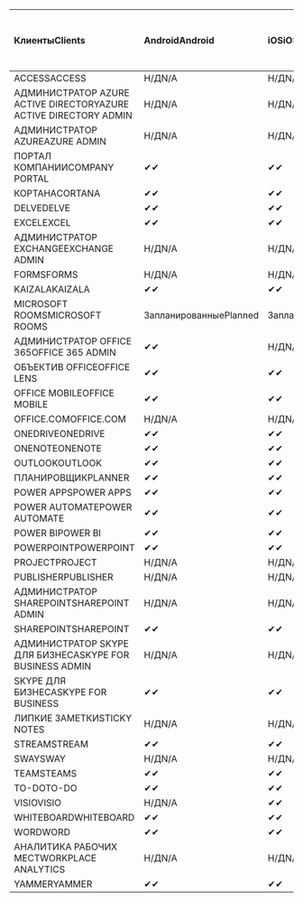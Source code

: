 <!-- This file is generated automatically. Changes made to this file will be overwritten.-->
|<span data-ttu-id="23087-101">Клиенты</span><span class="sxs-lookup"><span data-stu-id="23087-101">Clients</span></span>|<span data-ttu-id="23087-102">Android</span><span class="sxs-lookup"><span data-stu-id="23087-102">Android</span></span>|<span data-ttu-id="23087-103">iOS</span><span class="sxs-lookup"><span data-stu-id="23087-103">iOS</span></span>|<span data-ttu-id="23087-104">"Mac";</span><span class="sxs-lookup"><span data-stu-id="23087-104">Mac</span></span>|<span data-ttu-id="23087-105">Windows 10</span><span class="sxs-lookup"><span data-stu-id="23087-105">Windows 10</span></span><br><span data-ttu-id="23087-106">Desktop</span><span class="sxs-lookup"><span data-stu-id="23087-106">Desktop</span></span>|<span data-ttu-id="23087-107">Windows 10</span><span class="sxs-lookup"><span data-stu-id="23087-107">Windows 10</span></span><br><span data-ttu-id="23087-108">Современные приложения</span><span class="sxs-lookup"><span data-stu-id="23087-108">Modern Apps</span></span>|
|:-|:-|:-|:-|:-|:-|
|<span data-ttu-id="23087-109">ACCESS</span><span class="sxs-lookup"><span data-stu-id="23087-109">ACCESS</span></span>|<span data-ttu-id="23087-110">Н/Д</span><span class="sxs-lookup"><span data-stu-id="23087-110">N/A</span></span>|<span data-ttu-id="23087-111">Н/Д</span><span class="sxs-lookup"><span data-stu-id="23087-111">N/A</span></span>|<span data-ttu-id="23087-112">Н/Д</span><span class="sxs-lookup"><span data-stu-id="23087-112">N/A</span></span>|<span data-ttu-id="23087-113">✔</span><span class="sxs-lookup"><span data-stu-id="23087-113">✔</span></span>|<span data-ttu-id="23087-114">Н/Д</span><span class="sxs-lookup"><span data-stu-id="23087-114">N/A</span></span>|
|<span data-ttu-id="23087-115">АДМИНИСТРАТОР AZURE ACTIVE DIRECTORY</span><span class="sxs-lookup"><span data-stu-id="23087-115">AZURE ACTIVE DIRECTORY ADMIN</span></span>|<span data-ttu-id="23087-116">Н/Д</span><span class="sxs-lookup"><span data-stu-id="23087-116">N/A</span></span>|<span data-ttu-id="23087-117">Н/Д</span><span class="sxs-lookup"><span data-stu-id="23087-117">N/A</span></span>|<span data-ttu-id="23087-118">Н/Д</span><span class="sxs-lookup"><span data-stu-id="23087-118">N/A</span></span>|<span data-ttu-id="23087-119">✔</span><span class="sxs-lookup"><span data-stu-id="23087-119">✔</span></span>|<span data-ttu-id="23087-120">Н/Д</span><span class="sxs-lookup"><span data-stu-id="23087-120">N/A</span></span>|
|<span data-ttu-id="23087-121">АДМИНИСТРАТОР AZURE</span><span class="sxs-lookup"><span data-stu-id="23087-121">AZURE ADMIN</span></span>|<span data-ttu-id="23087-122">Н/Д</span><span class="sxs-lookup"><span data-stu-id="23087-122">N/A</span></span>|<span data-ttu-id="23087-123">Н/Д</span><span class="sxs-lookup"><span data-stu-id="23087-123">N/A</span></span>|<span data-ttu-id="23087-124">Н/Д</span><span class="sxs-lookup"><span data-stu-id="23087-124">N/A</span></span>|<span data-ttu-id="23087-125">Н/Д</span><span class="sxs-lookup"><span data-stu-id="23087-125">N/A</span></span>|<span data-ttu-id="23087-126">Н/Д</span><span class="sxs-lookup"><span data-stu-id="23087-126">N/A</span></span>|
|<span data-ttu-id="23087-127">ПОРТАЛ КОМПАНИИ</span><span class="sxs-lookup"><span data-stu-id="23087-127">COMPANY PORTAL</span></span>|<span data-ttu-id="23087-128">✔</span><span class="sxs-lookup"><span data-stu-id="23087-128">✔</span></span>|<span data-ttu-id="23087-129">✔</span><span class="sxs-lookup"><span data-stu-id="23087-129">✔</span></span>|<span data-ttu-id="23087-130">✔</span><span class="sxs-lookup"><span data-stu-id="23087-130">✔</span></span>|<span data-ttu-id="23087-131">Н/Д</span><span class="sxs-lookup"><span data-stu-id="23087-131">N/A</span></span>|<span data-ttu-id="23087-132">✔</span><span class="sxs-lookup"><span data-stu-id="23087-132">✔</span></span>|
|<span data-ttu-id="23087-133">КОРТАНА</span><span class="sxs-lookup"><span data-stu-id="23087-133">CORTANA</span></span>|<span data-ttu-id="23087-134">✔</span><span class="sxs-lookup"><span data-stu-id="23087-134">✔</span></span>|<span data-ttu-id="23087-135">✔</span><span class="sxs-lookup"><span data-stu-id="23087-135">✔</span></span>|<span data-ttu-id="23087-136">Н/Д</span><span class="sxs-lookup"><span data-stu-id="23087-136">N/A</span></span>|<span data-ttu-id="23087-137">Н/Д</span><span class="sxs-lookup"><span data-stu-id="23087-137">N/A</span></span>|<span data-ttu-id="23087-138">✔</span><span class="sxs-lookup"><span data-stu-id="23087-138">✔</span></span>|
|<span data-ttu-id="23087-139">DELVE</span><span class="sxs-lookup"><span data-stu-id="23087-139">DELVE</span></span>|<span data-ttu-id="23087-140">✔</span><span class="sxs-lookup"><span data-stu-id="23087-140">✔</span></span>|<span data-ttu-id="23087-141">✔</span><span class="sxs-lookup"><span data-stu-id="23087-141">✔</span></span>|<span data-ttu-id="23087-142">Н/Д</span><span class="sxs-lookup"><span data-stu-id="23087-142">N/A</span></span>|<span data-ttu-id="23087-143">Н/Д</span><span class="sxs-lookup"><span data-stu-id="23087-143">N/A</span></span>|<span data-ttu-id="23087-144">Н/Д</span><span class="sxs-lookup"><span data-stu-id="23087-144">N/A</span></span>|
|<span data-ttu-id="23087-145">EXCEL</span><span class="sxs-lookup"><span data-stu-id="23087-145">EXCEL</span></span>|<span data-ttu-id="23087-146">✔</span><span class="sxs-lookup"><span data-stu-id="23087-146">✔</span></span>|<span data-ttu-id="23087-147">✔</span><span class="sxs-lookup"><span data-stu-id="23087-147">✔</span></span>|<span data-ttu-id="23087-148">✔</span><span class="sxs-lookup"><span data-stu-id="23087-148">✔</span></span>|<span data-ttu-id="23087-149">✔</span><span class="sxs-lookup"><span data-stu-id="23087-149">✔</span></span>|<span data-ttu-id="23087-150">✔</span><span class="sxs-lookup"><span data-stu-id="23087-150">✔</span></span>|
|<span data-ttu-id="23087-151">АДМИНИСТРАТОР EXCHANGE</span><span class="sxs-lookup"><span data-stu-id="23087-151">EXCHANGE ADMIN</span></span>|<span data-ttu-id="23087-152">Н/Д</span><span class="sxs-lookup"><span data-stu-id="23087-152">N/A</span></span>|<span data-ttu-id="23087-153">Н/Д</span><span class="sxs-lookup"><span data-stu-id="23087-153">N/A</span></span>|<span data-ttu-id="23087-154">Н/Д</span><span class="sxs-lookup"><span data-stu-id="23087-154">N/A</span></span>|<span data-ttu-id="23087-155">✔</span><span class="sxs-lookup"><span data-stu-id="23087-155">✔</span></span>|<span data-ttu-id="23087-156">Н/Д</span><span class="sxs-lookup"><span data-stu-id="23087-156">N/A</span></span>|
|<span data-ttu-id="23087-157">FORMS</span><span class="sxs-lookup"><span data-stu-id="23087-157">FORMS</span></span>|<span data-ttu-id="23087-158">Н/Д</span><span class="sxs-lookup"><span data-stu-id="23087-158">N/A</span></span>|<span data-ttu-id="23087-159">Н/Д</span><span class="sxs-lookup"><span data-stu-id="23087-159">N/A</span></span>|<span data-ttu-id="23087-160">Н/Д</span><span class="sxs-lookup"><span data-stu-id="23087-160">N/A</span></span>|<span data-ttu-id="23087-161">Н/Д</span><span class="sxs-lookup"><span data-stu-id="23087-161">N/A</span></span>|<span data-ttu-id="23087-162">Н/Д</span><span class="sxs-lookup"><span data-stu-id="23087-162">N/A</span></span>|
|<span data-ttu-id="23087-163">KAIZALA</span><span class="sxs-lookup"><span data-stu-id="23087-163">KAIZALA</span></span>|<span data-ttu-id="23087-164">✔</span><span class="sxs-lookup"><span data-stu-id="23087-164">✔</span></span>|<span data-ttu-id="23087-165">✔</span><span class="sxs-lookup"><span data-stu-id="23087-165">✔</span></span>|<span data-ttu-id="23087-166">Н/Д</span><span class="sxs-lookup"><span data-stu-id="23087-166">N/A</span></span>|<span data-ttu-id="23087-167">Н/Д</span><span class="sxs-lookup"><span data-stu-id="23087-167">N/A</span></span>|<span data-ttu-id="23087-168">Н/Д</span><span class="sxs-lookup"><span data-stu-id="23087-168">N/A</span></span>|
|<span data-ttu-id="23087-169">MICROSOFT ROOMS</span><span class="sxs-lookup"><span data-stu-id="23087-169">MICROSOFT ROOMS</span></span>|<span data-ttu-id="23087-170">Запланированные</span><span class="sxs-lookup"><span data-stu-id="23087-170">Planned</span></span>|<span data-ttu-id="23087-171">Запланированные</span><span class="sxs-lookup"><span data-stu-id="23087-171">Planned</span></span>|<span data-ttu-id="23087-172">Н/Д</span><span class="sxs-lookup"><span data-stu-id="23087-172">N/A</span></span>|<span data-ttu-id="23087-173">Н/Д</span><span class="sxs-lookup"><span data-stu-id="23087-173">N/A</span></span>|<span data-ttu-id="23087-174">Н/Д</span><span class="sxs-lookup"><span data-stu-id="23087-174">N/A</span></span>|
|<span data-ttu-id="23087-175">АДМИНИСТРАТОР OFFICE 365</span><span class="sxs-lookup"><span data-stu-id="23087-175">OFFICE 365 ADMIN</span></span>|<span data-ttu-id="23087-176">✔</span><span class="sxs-lookup"><span data-stu-id="23087-176">✔</span></span>|<span data-ttu-id="23087-177">Н/Д</span><span class="sxs-lookup"><span data-stu-id="23087-177">N/A</span></span>|<span data-ttu-id="23087-178">Н/Д</span><span class="sxs-lookup"><span data-stu-id="23087-178">N/A</span></span>|<span data-ttu-id="23087-179">Н/Д</span><span class="sxs-lookup"><span data-stu-id="23087-179">N/A</span></span>|<span data-ttu-id="23087-180">Н/Д</span><span class="sxs-lookup"><span data-stu-id="23087-180">N/A</span></span>|
|<span data-ttu-id="23087-181">ОБЪЕКТИВ OFFICE</span><span class="sxs-lookup"><span data-stu-id="23087-181">OFFICE LENS</span></span>|<span data-ttu-id="23087-182">✔</span><span class="sxs-lookup"><span data-stu-id="23087-182">✔</span></span>|<span data-ttu-id="23087-183">✔</span><span class="sxs-lookup"><span data-stu-id="23087-183">✔</span></span>|<span data-ttu-id="23087-184">Н/Д</span><span class="sxs-lookup"><span data-stu-id="23087-184">N/A</span></span>|<span data-ttu-id="23087-185">Н/Д</span><span class="sxs-lookup"><span data-stu-id="23087-185">N/A</span></span>|<span data-ttu-id="23087-186">✔</span><span class="sxs-lookup"><span data-stu-id="23087-186">✔</span></span>|
|<span data-ttu-id="23087-187">OFFICE MOBILE</span><span class="sxs-lookup"><span data-stu-id="23087-187">OFFICE MOBILE</span></span>|<span data-ttu-id="23087-188">✔</span><span class="sxs-lookup"><span data-stu-id="23087-188">✔</span></span>|<span data-ttu-id="23087-189">✔</span><span class="sxs-lookup"><span data-stu-id="23087-189">✔</span></span>|<span data-ttu-id="23087-190">Н/Д</span><span class="sxs-lookup"><span data-stu-id="23087-190">N/A</span></span>|<span data-ttu-id="23087-191">Н/Д</span><span class="sxs-lookup"><span data-stu-id="23087-191">N/A</span></span>|<span data-ttu-id="23087-192">Н/Д</span><span class="sxs-lookup"><span data-stu-id="23087-192">N/A</span></span>|
|<span data-ttu-id="23087-193">OFFICE.COM</span><span class="sxs-lookup"><span data-stu-id="23087-193">OFFICE.COM</span></span>|<span data-ttu-id="23087-194">Н/Д</span><span class="sxs-lookup"><span data-stu-id="23087-194">N/A</span></span>|<span data-ttu-id="23087-195">Н/Д</span><span class="sxs-lookup"><span data-stu-id="23087-195">N/A</span></span>|<span data-ttu-id="23087-196">Н/Д</span><span class="sxs-lookup"><span data-stu-id="23087-196">N/A</span></span>|<span data-ttu-id="23087-197">Н/Д</span><span class="sxs-lookup"><span data-stu-id="23087-197">N/A</span></span>|<span data-ttu-id="23087-198">✔</span><span class="sxs-lookup"><span data-stu-id="23087-198">✔</span></span>|
|<span data-ttu-id="23087-199">ONEDRIVE</span><span class="sxs-lookup"><span data-stu-id="23087-199">ONEDRIVE</span></span>|<span data-ttu-id="23087-200">✔</span><span class="sxs-lookup"><span data-stu-id="23087-200">✔</span></span>|<span data-ttu-id="23087-201">✔</span><span class="sxs-lookup"><span data-stu-id="23087-201">✔</span></span>|<span data-ttu-id="23087-202">✔</span><span class="sxs-lookup"><span data-stu-id="23087-202">✔</span></span>|<span data-ttu-id="23087-203">✔</span><span class="sxs-lookup"><span data-stu-id="23087-203">✔</span></span>|<span data-ttu-id="23087-204">✔</span><span class="sxs-lookup"><span data-stu-id="23087-204">✔</span></span>|
|<span data-ttu-id="23087-205">ONENOTE</span><span class="sxs-lookup"><span data-stu-id="23087-205">ONENOTE</span></span>|<span data-ttu-id="23087-206">✔</span><span class="sxs-lookup"><span data-stu-id="23087-206">✔</span></span>|<span data-ttu-id="23087-207">✔</span><span class="sxs-lookup"><span data-stu-id="23087-207">✔</span></span>|<span data-ttu-id="23087-208">✔</span><span class="sxs-lookup"><span data-stu-id="23087-208">✔</span></span>|<span data-ttu-id="23087-209">✔</span><span class="sxs-lookup"><span data-stu-id="23087-209">✔</span></span>|<span data-ttu-id="23087-210">✔</span><span class="sxs-lookup"><span data-stu-id="23087-210">✔</span></span>|
|<span data-ttu-id="23087-211">OUTLOOK</span><span class="sxs-lookup"><span data-stu-id="23087-211">OUTLOOK</span></span>|<span data-ttu-id="23087-212">✔</span><span class="sxs-lookup"><span data-stu-id="23087-212">✔</span></span>|<span data-ttu-id="23087-213">✔</span><span class="sxs-lookup"><span data-stu-id="23087-213">✔</span></span>|<span data-ttu-id="23087-214">✔</span><span class="sxs-lookup"><span data-stu-id="23087-214">✔</span></span>|<span data-ttu-id="23087-215">✔</span><span class="sxs-lookup"><span data-stu-id="23087-215">✔</span></span>|<span data-ttu-id="23087-216">✔</span><span class="sxs-lookup"><span data-stu-id="23087-216">✔</span></span>|
|<span data-ttu-id="23087-217">ПЛАНИРОВЩИК</span><span class="sxs-lookup"><span data-stu-id="23087-217">PLANNER</span></span>|<span data-ttu-id="23087-218">✔</span><span class="sxs-lookup"><span data-stu-id="23087-218">✔</span></span>|<span data-ttu-id="23087-219">✔</span><span class="sxs-lookup"><span data-stu-id="23087-219">✔</span></span>|<span data-ttu-id="23087-220">Н/Д</span><span class="sxs-lookup"><span data-stu-id="23087-220">N/A</span></span>|<span data-ttu-id="23087-221">Н/Д</span><span class="sxs-lookup"><span data-stu-id="23087-221">N/A</span></span>|<span data-ttu-id="23087-222">Н/Д</span><span class="sxs-lookup"><span data-stu-id="23087-222">N/A</span></span>|
|<span data-ttu-id="23087-223">POWER APPS</span><span class="sxs-lookup"><span data-stu-id="23087-223">POWER APPS</span></span>|<span data-ttu-id="23087-224">✔</span><span class="sxs-lookup"><span data-stu-id="23087-224">✔</span></span>|<span data-ttu-id="23087-225">✔</span><span class="sxs-lookup"><span data-stu-id="23087-225">✔</span></span>|<span data-ttu-id="23087-226">Н/Д</span><span class="sxs-lookup"><span data-stu-id="23087-226">N/A</span></span>|<span data-ttu-id="23087-227">Н/Д</span><span class="sxs-lookup"><span data-stu-id="23087-227">N/A</span></span>|<span data-ttu-id="23087-228">✔</span><span class="sxs-lookup"><span data-stu-id="23087-228">✔</span></span>|
|<span data-ttu-id="23087-229">POWER AUTOMATE</span><span class="sxs-lookup"><span data-stu-id="23087-229">POWER AUTOMATE</span></span>|<span data-ttu-id="23087-230">✔</span><span class="sxs-lookup"><span data-stu-id="23087-230">✔</span></span>|<span data-ttu-id="23087-231">✔</span><span class="sxs-lookup"><span data-stu-id="23087-231">✔</span></span>|<span data-ttu-id="23087-232">Н/Д</span><span class="sxs-lookup"><span data-stu-id="23087-232">N/A</span></span>|<span data-ttu-id="23087-233">Н/Д</span><span class="sxs-lookup"><span data-stu-id="23087-233">N/A</span></span>|<span data-ttu-id="23087-234">Н/Д</span><span class="sxs-lookup"><span data-stu-id="23087-234">N/A</span></span>|
|<span data-ttu-id="23087-235">POWER BI</span><span class="sxs-lookup"><span data-stu-id="23087-235">POWER BI</span></span>|<span data-ttu-id="23087-236">✔</span><span class="sxs-lookup"><span data-stu-id="23087-236">✔</span></span>|<span data-ttu-id="23087-237">✔</span><span class="sxs-lookup"><span data-stu-id="23087-237">✔</span></span>|<span data-ttu-id="23087-238">Н/Д</span><span class="sxs-lookup"><span data-stu-id="23087-238">N/A</span></span>|<span data-ttu-id="23087-239">✔</span><span class="sxs-lookup"><span data-stu-id="23087-239">✔</span></span>|<span data-ttu-id="23087-240">✔</span><span class="sxs-lookup"><span data-stu-id="23087-240">✔</span></span>|
|<span data-ttu-id="23087-241">POWERPOINT</span><span class="sxs-lookup"><span data-stu-id="23087-241">POWERPOINT</span></span>|<span data-ttu-id="23087-242">✔</span><span class="sxs-lookup"><span data-stu-id="23087-242">✔</span></span>|<span data-ttu-id="23087-243">✔</span><span class="sxs-lookup"><span data-stu-id="23087-243">✔</span></span>|<span data-ttu-id="23087-244">✔</span><span class="sxs-lookup"><span data-stu-id="23087-244">✔</span></span>|<span data-ttu-id="23087-245">✔</span><span class="sxs-lookup"><span data-stu-id="23087-245">✔</span></span>|<span data-ttu-id="23087-246">✔</span><span class="sxs-lookup"><span data-stu-id="23087-246">✔</span></span>|
|<span data-ttu-id="23087-247">PROJECT</span><span class="sxs-lookup"><span data-stu-id="23087-247">PROJECT</span></span>|<span data-ttu-id="23087-248">Н/Д</span><span class="sxs-lookup"><span data-stu-id="23087-248">N/A</span></span>|<span data-ttu-id="23087-249">Н/Д</span><span class="sxs-lookup"><span data-stu-id="23087-249">N/A</span></span>|<span data-ttu-id="23087-250">Н/Д</span><span class="sxs-lookup"><span data-stu-id="23087-250">N/A</span></span>|<span data-ttu-id="23087-251">✔</span><span class="sxs-lookup"><span data-stu-id="23087-251">✔</span></span>|<span data-ttu-id="23087-252">Н/Д</span><span class="sxs-lookup"><span data-stu-id="23087-252">N/A</span></span>|
|<span data-ttu-id="23087-253">PUBLISHER</span><span class="sxs-lookup"><span data-stu-id="23087-253">PUBLISHER</span></span>|<span data-ttu-id="23087-254">Н/Д</span><span class="sxs-lookup"><span data-stu-id="23087-254">N/A</span></span>|<span data-ttu-id="23087-255">Н/Д</span><span class="sxs-lookup"><span data-stu-id="23087-255">N/A</span></span>|<span data-ttu-id="23087-256">Н/Д</span><span class="sxs-lookup"><span data-stu-id="23087-256">N/A</span></span>|<span data-ttu-id="23087-257">✔</span><span class="sxs-lookup"><span data-stu-id="23087-257">✔</span></span>|<span data-ttu-id="23087-258">Н/Д</span><span class="sxs-lookup"><span data-stu-id="23087-258">N/A</span></span>|
|<span data-ttu-id="23087-259">АДМИНИСТРАТОР SHAREPOINT</span><span class="sxs-lookup"><span data-stu-id="23087-259">SHAREPOINT ADMIN</span></span>|<span data-ttu-id="23087-260">Н/Д</span><span class="sxs-lookup"><span data-stu-id="23087-260">N/A</span></span>|<span data-ttu-id="23087-261">Н/Д</span><span class="sxs-lookup"><span data-stu-id="23087-261">N/A</span></span>|<span data-ttu-id="23087-262">Н/Д</span><span class="sxs-lookup"><span data-stu-id="23087-262">N/A</span></span>|<span data-ttu-id="23087-263">✔</span><span class="sxs-lookup"><span data-stu-id="23087-263">✔</span></span>|<span data-ttu-id="23087-264">Н/Д</span><span class="sxs-lookup"><span data-stu-id="23087-264">N/A</span></span>|
|<span data-ttu-id="23087-265">SHAREPOINT</span><span class="sxs-lookup"><span data-stu-id="23087-265">SHAREPOINT</span></span>|<span data-ttu-id="23087-266">✔</span><span class="sxs-lookup"><span data-stu-id="23087-266">✔</span></span>|<span data-ttu-id="23087-267">✔</span><span class="sxs-lookup"><span data-stu-id="23087-267">✔</span></span>|<span data-ttu-id="23087-268">Н/Д</span><span class="sxs-lookup"><span data-stu-id="23087-268">N/A</span></span>|<span data-ttu-id="23087-269">Н/Д</span><span class="sxs-lookup"><span data-stu-id="23087-269">N/A</span></span>|<span data-ttu-id="23087-270">Н/Д</span><span class="sxs-lookup"><span data-stu-id="23087-270">N/A</span></span>|
|<span data-ttu-id="23087-271">АДМИНИСТРАТОР SKYPE ДЛЯ БИЗНЕСА</span><span class="sxs-lookup"><span data-stu-id="23087-271">SKYPE FOR BUSINESS ADMIN</span></span>|<span data-ttu-id="23087-272">Н/Д</span><span class="sxs-lookup"><span data-stu-id="23087-272">N/A</span></span>|<span data-ttu-id="23087-273">Н/Д</span><span class="sxs-lookup"><span data-stu-id="23087-273">N/A</span></span>|<span data-ttu-id="23087-274">Н/Д</span><span class="sxs-lookup"><span data-stu-id="23087-274">N/A</span></span>|<span data-ttu-id="23087-275">✔</span><span class="sxs-lookup"><span data-stu-id="23087-275">✔</span></span>|<span data-ttu-id="23087-276">Н/Д</span><span class="sxs-lookup"><span data-stu-id="23087-276">N/A</span></span>|
|<span data-ttu-id="23087-277">SKYPE ДЛЯ БИЗНЕСА</span><span class="sxs-lookup"><span data-stu-id="23087-277">SKYPE FOR BUSINESS</span></span>|<span data-ttu-id="23087-278">✔</span><span class="sxs-lookup"><span data-stu-id="23087-278">✔</span></span>|<span data-ttu-id="23087-279">✔</span><span class="sxs-lookup"><span data-stu-id="23087-279">✔</span></span>|<span data-ttu-id="23087-280">✔</span><span class="sxs-lookup"><span data-stu-id="23087-280">✔</span></span>|<span data-ttu-id="23087-281">✔</span><span class="sxs-lookup"><span data-stu-id="23087-281">✔</span></span>|<span data-ttu-id="23087-282">Н/Д</span><span class="sxs-lookup"><span data-stu-id="23087-282">N/A</span></span>|
|<span data-ttu-id="23087-283">ЛИПКИЕ ЗАМЕТКИ</span><span class="sxs-lookup"><span data-stu-id="23087-283">STICKY NOTES</span></span>|<span data-ttu-id="23087-284">Н/Д</span><span class="sxs-lookup"><span data-stu-id="23087-284">N/A</span></span>|<span data-ttu-id="23087-285">Н/Д</span><span class="sxs-lookup"><span data-stu-id="23087-285">N/A</span></span>|<span data-ttu-id="23087-286">Н/Д</span><span class="sxs-lookup"><span data-stu-id="23087-286">N/A</span></span>|<span data-ttu-id="23087-287">Н/Д</span><span class="sxs-lookup"><span data-stu-id="23087-287">N/A</span></span>|<span data-ttu-id="23087-288">✔</span><span class="sxs-lookup"><span data-stu-id="23087-288">✔</span></span>|
|<span data-ttu-id="23087-289">STREAM</span><span class="sxs-lookup"><span data-stu-id="23087-289">STREAM</span></span>|<span data-ttu-id="23087-290">✔</span><span class="sxs-lookup"><span data-stu-id="23087-290">✔</span></span>|<span data-ttu-id="23087-291">✔</span><span class="sxs-lookup"><span data-stu-id="23087-291">✔</span></span>|<span data-ttu-id="23087-292">Н/Д</span><span class="sxs-lookup"><span data-stu-id="23087-292">N/A</span></span>|<span data-ttu-id="23087-293">Н/Д</span><span class="sxs-lookup"><span data-stu-id="23087-293">N/A</span></span>|<span data-ttu-id="23087-294">Н/Д</span><span class="sxs-lookup"><span data-stu-id="23087-294">N/A</span></span>|
|<span data-ttu-id="23087-295">SWAY</span><span class="sxs-lookup"><span data-stu-id="23087-295">SWAY</span></span>|<span data-ttu-id="23087-296">Н/Д</span><span class="sxs-lookup"><span data-stu-id="23087-296">N/A</span></span>|<span data-ttu-id="23087-297">Н/Д</span><span class="sxs-lookup"><span data-stu-id="23087-297">N/A</span></span>|<span data-ttu-id="23087-298">Н/Д</span><span class="sxs-lookup"><span data-stu-id="23087-298">N/A</span></span>|<span data-ttu-id="23087-299">Н/Д</span><span class="sxs-lookup"><span data-stu-id="23087-299">N/A</span></span>|<span data-ttu-id="23087-300">✔</span><span class="sxs-lookup"><span data-stu-id="23087-300">✔</span></span>|
|<span data-ttu-id="23087-301">TEAMS</span><span class="sxs-lookup"><span data-stu-id="23087-301">TEAMS</span></span>|<span data-ttu-id="23087-302">✔</span><span class="sxs-lookup"><span data-stu-id="23087-302">✔</span></span>|<span data-ttu-id="23087-303">✔</span><span class="sxs-lookup"><span data-stu-id="23087-303">✔</span></span>|<span data-ttu-id="23087-304">✔</span><span class="sxs-lookup"><span data-stu-id="23087-304">✔</span></span>|<span data-ttu-id="23087-305">✔</span><span class="sxs-lookup"><span data-stu-id="23087-305">✔</span></span>|<span data-ttu-id="23087-306">Н/Д</span><span class="sxs-lookup"><span data-stu-id="23087-306">N/A</span></span>|
|<span data-ttu-id="23087-307">TO-DO</span><span class="sxs-lookup"><span data-stu-id="23087-307">TO-DO</span></span>|<span data-ttu-id="23087-308">✔</span><span class="sxs-lookup"><span data-stu-id="23087-308">✔</span></span>|<span data-ttu-id="23087-309">✔</span><span class="sxs-lookup"><span data-stu-id="23087-309">✔</span></span>|<span data-ttu-id="23087-310">✔</span><span class="sxs-lookup"><span data-stu-id="23087-310">✔</span></span>|<span data-ttu-id="23087-311">Н/Д</span><span class="sxs-lookup"><span data-stu-id="23087-311">N/A</span></span>|<span data-ttu-id="23087-312">✔</span><span class="sxs-lookup"><span data-stu-id="23087-312">✔</span></span>|
|<span data-ttu-id="23087-313">VISIO</span><span class="sxs-lookup"><span data-stu-id="23087-313">VISIO</span></span>|<span data-ttu-id="23087-314">Н/Д</span><span class="sxs-lookup"><span data-stu-id="23087-314">N/A</span></span>|<span data-ttu-id="23087-315">✔</span><span class="sxs-lookup"><span data-stu-id="23087-315">✔</span></span>|<span data-ttu-id="23087-316">Н/Д</span><span class="sxs-lookup"><span data-stu-id="23087-316">N/A</span></span>|<span data-ttu-id="23087-317">✔</span><span class="sxs-lookup"><span data-stu-id="23087-317">✔</span></span>|<span data-ttu-id="23087-318">Н/Д</span><span class="sxs-lookup"><span data-stu-id="23087-318">N/A</span></span>|
|<span data-ttu-id="23087-319">WHITEBOARD</span><span class="sxs-lookup"><span data-stu-id="23087-319">WHITEBOARD</span></span>|<span data-ttu-id="23087-320">✔</span><span class="sxs-lookup"><span data-stu-id="23087-320">✔</span></span>|<span data-ttu-id="23087-321">✔</span><span class="sxs-lookup"><span data-stu-id="23087-321">✔</span></span>|<span data-ttu-id="23087-322">Н/Д</span><span class="sxs-lookup"><span data-stu-id="23087-322">N/A</span></span>|<span data-ttu-id="23087-323">Н/Д</span><span class="sxs-lookup"><span data-stu-id="23087-323">N/A</span></span>|<span data-ttu-id="23087-324">✔</span><span class="sxs-lookup"><span data-stu-id="23087-324">✔</span></span>|
|<span data-ttu-id="23087-325">WORD</span><span class="sxs-lookup"><span data-stu-id="23087-325">WORD</span></span>|<span data-ttu-id="23087-326">✔</span><span class="sxs-lookup"><span data-stu-id="23087-326">✔</span></span>|<span data-ttu-id="23087-327">✔</span><span class="sxs-lookup"><span data-stu-id="23087-327">✔</span></span>|<span data-ttu-id="23087-328">✔</span><span class="sxs-lookup"><span data-stu-id="23087-328">✔</span></span>|<span data-ttu-id="23087-329">✔</span><span class="sxs-lookup"><span data-stu-id="23087-329">✔</span></span>|<span data-ttu-id="23087-330">✔</span><span class="sxs-lookup"><span data-stu-id="23087-330">✔</span></span>|
|<span data-ttu-id="23087-331">АНАЛИТИКА РАБОЧИХ МЕСТ</span><span class="sxs-lookup"><span data-stu-id="23087-331">WORKPLACE ANALYTICS</span></span>|<span data-ttu-id="23087-332">Н/Д</span><span class="sxs-lookup"><span data-stu-id="23087-332">N/A</span></span>|<span data-ttu-id="23087-333">Н/Д</span><span class="sxs-lookup"><span data-stu-id="23087-333">N/A</span></span>|<span data-ttu-id="23087-334">Н/Д</span><span class="sxs-lookup"><span data-stu-id="23087-334">N/A</span></span>|<span data-ttu-id="23087-335">Н/Д</span><span class="sxs-lookup"><span data-stu-id="23087-335">N/A</span></span>|<span data-ttu-id="23087-336">Н/Д</span><span class="sxs-lookup"><span data-stu-id="23087-336">N/A</span></span>|
|<span data-ttu-id="23087-337">YAMMER</span><span class="sxs-lookup"><span data-stu-id="23087-337">YAMMER</span></span>|<span data-ttu-id="23087-338">✔</span><span class="sxs-lookup"><span data-stu-id="23087-338">✔</span></span>|<span data-ttu-id="23087-339">✔</span><span class="sxs-lookup"><span data-stu-id="23087-339">✔</span></span>|<span data-ttu-id="23087-340">✔</span><span class="sxs-lookup"><span data-stu-id="23087-340">✔</span></span>|<span data-ttu-id="23087-341">✔</span><span class="sxs-lookup"><span data-stu-id="23087-341">✔</span></span>|<span data-ttu-id="23087-342">Н/Д</span><span class="sxs-lookup"><span data-stu-id="23087-342">N/A</span></span>|

